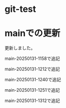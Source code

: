 # git-test

# mainでの更新
更新しました。

main-20250131-1158で追記

main-20250131-1212で追記

main-20250131-1240で追記

main-20250131-1251で追記

main-20250131-1312で追記

